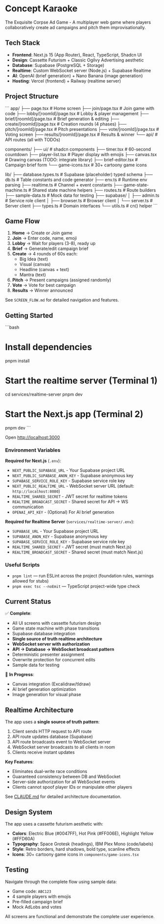 # Concept Karaoke

The Exquisite Corpse Ad Game - A multiplayer web game where players collaboratively create ad campaigns and pitch them improvisationally.

## Tech Stack

- **Frontend**: Next.js 15 (App Router), React, TypeScript, Shadcn UI
- **Design**: Cassette Futurism + Classic Ogilvy Advertising aesthetic
- **Database**: Supabase (PostgreSQL + Storage)
- **Realtime**: Custom WebSocket server (Node.js) + Supabase Realtime
- **AI**: OpenAI (brief generation) + Nano Banana (image generation)
- **Hosting**: Vercel (frontend) + Railway (realtime server)

## Project Structure

\`\`\`
app/
├── page.tsx                    # Home screen
├── join/page.tsx              # Join game with code
├── lobby/[roomId]/page.tsx    # Lobby & player management
├── brief/[roomId]/page.tsx    # Brief generation & editing
├── create/[roomId]/page.tsx   # Creation rounds (4 phases)
├── pitch/[roomId]/page.tsx    # Pitch presentations
├── vote/[roomId]/page.tsx     # Voting screen
├── results/[roomId]/page.tsx  # Results & winner
└── api/                       # API routes (all with TODOs)

components/
├── ui/                        # shadcn components
├── timer.tsx                  # 60-second countdown
├── player-list.tsx            # Player display with emojis
├── canvas.tsx                 # Drawing canvas (TODO: integrate library)
├── brief-editor.tsx           # Campaign brief form
└── game-icons.tsx             # 30+ cartoony game icons

lib/
├── database.types.ts         # Supabase (placeholder) typed schema
├── db.ts                     # Table constants and code generator
├── env.ts                    # Runtime env parsing
├── realtime.ts               # Channel + event constants
├── game-state-machine.ts     # Shared state machine helpers
├── routes.ts                 # Route builders
├── sample-data.ts            # Mock data for testing
├── supabase/
│   ├── admin.ts              # Service role client
│   ├── browser.ts            # Browser client
│   └── server.ts             # Server client
├── types.ts                  # Domain interfaces
└── utils.ts                  # cn() helper
\`\`\`

## Game Flow

1. **Home** → Create or Join game
2. **Join** → Enter code, name, emoji
3. **Lobby** → Wait for players (3-8), ready up
4. **Brief** → Generate/edit campaign brief
5. **Create** → 4 rounds of 60s each:
   - Big Idea (text)
   - Visual (canvas)
   - Headline (canvas + text)
   - Mantra (text)
6. **Pitch** → Present campaigns (assigned randomly)
7. **Vote** → Vote for best campaign
8. **Results** → Winner announced

See `SCREEN_FLOW.md` for detailed navigation and features.

## Getting Started

\`\`\`bash
# Install dependencies
pnpm install

# Start the realtime server (Terminal 1)
cd services/realtime-server
pnpm dev

# Start the Next.js app (Terminal 2)
pnpm dev
\`\`\`

Open [http://localhost:3000](http://localhost:3000)

### Environment Variables

**Required for Next.js** (`.env`):
- `NEXT_PUBLIC_SUPABASE_URL` - Your Supabase project URL
- `NEXT_PUBLIC_SUPABASE_ANON_KEY` - Supabase anonymous key
- `SUPABASE_SERVICE_ROLE_KEY` - Supabase service role key
- `NEXT_PUBLIC_REALTIME_URL` - WebSocket server URL (default: `http://localhost:8080`)
- `REALTIME_SHARED_SECRET` - JWT secret for realtime tokens
- `REALTIME_BROADCAST_SECRET` - Shared secret for API → WS communication
- `OPENAI_API_KEY` - (Optional) For AI brief generation

**Required for Realtime Server** (`services/realtime-server/.env`):
- `SUPABASE_URL` - Your Supabase project URL
- `SUPABASE_ANON_KEY` - Supabase anonymous key
- `SUPABASE_SERVICE_ROLE_KEY` - Supabase service role key
- `REALTIME_SHARED_SECRET` - JWT secret (must match Next.js)
- `REALTIME_BROADCAST_SECRET` - Shared secret (must match Next.js)

### Useful Scripts

- `pnpm lint` — run ESLint across the project (foundation rules, warnings allowed for stubs)
- `pnpm exec tsc --noEmit` — TypeScript project-wide type check

## Current Status

✅ **Complete**:
- All UI screens with cassette futurism design
- Game state machine with phase transitions
- Supabase database integration
- **Single source of truth realtime architecture**
- **WebSocket server with authorization**
- **API → Database → WebSocket broadcast pattern**
- Deterministic presenter assignment
- Overwrite protection for concurrent edits
- Sample data for testing

🚧 **In Progress**:
- Canvas integration (Excalidraw/tldraw)
- AI brief generation optimization
- Image generation for visual phase

## Realtime Architecture

The app uses a **single source of truth pattern**:

1. Client sends HTTP request to API route
2. API route updates database (Supabase)
3. API route broadcasts event to WebSocket server
4. WebSocket server broadcasts to all clients in room
5. Clients receive instant updates

**Key Features**:
- Eliminates dual-write race conditions
- Guaranteed consistency between DB and WebSocket
- Server-side authorization for all WebSocket events
- Clients cannot spoof player IDs or manipulate other players

See [CLAUDE.md](CLAUDE.md) for detailed architecture documentation.

## Design System

The app uses a cassette futurism aesthetic with:
- **Colors**: Electric Blue (#0047FF), Hot Pink (#FF006E), Highlight Yellow (#FFD60A)
- **Typography**: Space Grotesk (headings), IBM Plex Mono (code/labels)
- **Style**: Retro borders, hard shadows, bold type, scanline effects
- **Icons**: 30+ cartoony game icons in `components/game-icons.tsx`

## Testing

Navigate through the complete flow using sample data:
- Game code: `ABC123`
- 4 sample players with emojis
- Pre-filled campaign brief
- Mock AdLobs and votes

All screens are functional and demonstrate the complete user experience.
